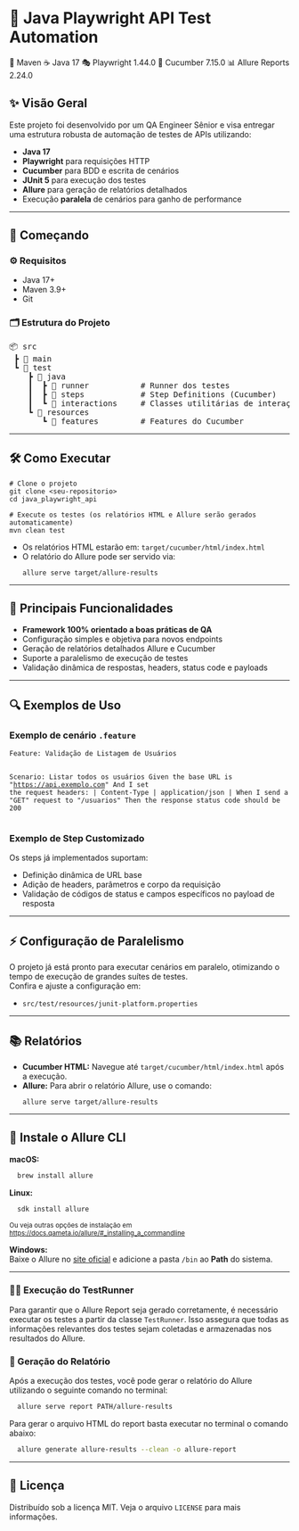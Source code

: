 <!DOCTYPE html>
<html lang="pt-br">
<head>
  <meta charset="UTF-8">
  <title>Java Playwright API Test Automation</title>
  <style>

    h1, h2, h3 { color: #1954ad; }

    
  </style>
</head>
<body>

<h1>🧪 Java Playwright API Test Automation</h1>

<div>
  <span class="badge">🎯 Maven</span>
  <span class="badge">☕ Java 17</span>
  <span class="badge">🎭 Playwright 1.44.0</span>
  <span class="badge">🥒 Cucumber 7.15.0</span>
  <span class="badge">📊 Allure Reports 2.24.0</span>
</div>

<h2>✨ Visão Geral</h2>
<p>
Este projeto foi desenvolvido por um QA Engineer Sênior e visa entregar uma estrutura robusta de automação de testes de APIs utilizando:
</p>
<ul>
  <li><strong>Java 17</strong></li>
  <li><strong>Playwright</strong> para requisições HTTP</li>
  <li><strong>Cucumber</strong> para BDD e escrita de cenários</li>
  <li><strong>JUnit 5</strong> para execução dos testes</li>
  <li><strong>Allure</strong> para geração de relatórios detalhados</li>
  <li>Execução <strong>paralela</strong> de cenários para ganho de performance</li>
</ul>

<hr>

<h2>🚀 Começando</h2>

<h3>⚙️ Requisitos</h3>
<ul>
  <li>Java 17+</li>
  <li>Maven 3.9+</li>
  <li>Git</li>
</ul>

<h3>🗂️ Estrutura do Projeto</h3>
<pre>
📦 src
 ┣ 📂 main
 ┗ 📂 test
    ┣ 📂 java
    ┃  ┣ 📂 runner           # Runner dos testes
    ┃  ┣ 📂 steps            # Step Definitions (Cucumber)
    ┃  ┗ 📂 interactions     # Classes utilitárias de interação
    ┗ 📂 resources
       ┗ 📂 features         # Features do Cucumber
</pre>

<hr>

<h2>🛠️ Como Executar</h2>

<pre><code class="language-bash"># Clone o projeto
git clone &lt;seu-repositorio&gt;
cd java_playwright_api

# Execute os testes (os relatórios HTML e Allure serão gerados automaticamente)
mvn clean test
</code></pre>

<ul>
  <li>Os relatórios HTML estarão em: <code>target/cucumber/html/index.html</code></li>
  <li>O relatório do Allure pode ser servido via:
<pre><code class="language-bash">allure serve target/allure-results
</code></pre>
  </li>
</ul>

<hr>

<h2>💎 Principais Funcionalidades</h2>
<ul>
  <li><strong>Framework 100% orientado a boas práticas de QA</strong></li>
  <li>Configuração simples e objetiva para novos endpoints</li>
  <li>Geração de relatórios detalhados Allure e Cucumber</li>
  <li>Suporte a paralelismo de execução de testes</li>
  <li>Validação dinâmica de respostas, headers, status code e payloads</li>
</ul>

<hr>

<h2>🔍 Exemplos de Uso</h2>

<h3>Exemplo de cenário <code>.feature</code></h3>
<pre><code class="language-gherkin">Feature: Validação de Listagem de Usuários

  Scenario: Listar todos os usuários
    Given the base URL is "https://api.exemplo.com"
    And I set the request headers:
      | Content-Type | application/json |
    When I send a "GET" request to "/usuarios"
    Then the response status code should be 200
</code></pre>

<h3>Exemplo de Step Customizado</h3>
<p>
Os steps já implementados suportam:
<ul>
    <li>Definição dinâmica de URL base</li>
    <li>Adição de headers, parâmetros e corpo da requisição</li>
    <li>Validação de códigos de status e campos específicos no payload de resposta</li>
</ul>
</p>

<hr>

<h2>⚡ Configuração de Paralelismo</h2>
<p>
O projeto já está pronto para executar cenários em paralelo, otimizando o tempo de execução de grandes suítes de testes.<br>
Confira e ajuste a configuração em:
</p>
<ul>
  <li><code>src/test/resources/junit-platform.properties</code></li>
</ul>

<hr>

<h2>📚 Relatórios</h2>
<ul>
  <li><strong>Cucumber HTML:</strong> Navegue até <code>target/cucumber/html/index.html</code> após a execução.</li>
  <li><strong>Allure:</strong> Para abrir o relatório Allure, use o comando:
<pre><code class="language-bash">allure serve target/allure-results
</code></pre>
</li>
</ul>

<hr>
<h2>🚀 Instale o Allure CLI</h2>

<strong>macOS:</strong>
```bash
  brew install allure
```

<strong>Linux:</strong>
```bash
  sdk install allure
```
<span style="font-size:smaller;">Ou veja outras opções de instalação em <a href="https://docs.qameta.io/allure/#_installing_a_commandline" target="_blank">https://docs.qameta.io/allure/#_installing_a_commandline</a></span>
</p>

<p><strong>Windows:</strong><br>
Baixe o Allure no <a href="https://github.com/allure-framework/allure2/releases/latest" target="_blank">site oficial</a> e adicione a pasta <code>/bin</code> ao <strong>Path</strong> do sistema.
</p>

***

###  🏃‍♂️ Execução do TestRunner
Para garantir que o Allure Report seja gerado corretamente, é necessário executar os testes a partir da classe `TestRunner`. Isso assegura que todas as informações relevantes dos testes sejam coletadas e armazenadas nos resultados do Allure.

### 📄 Geração do Relatório
Após a execução dos testes, você pode gerar o relatório do Allure utilizando o seguinte comando no terminal:

```bash
  allure serve report PATH/allure-results
```

Para gerar o arquivo HTML do report basta executar no terminal o comando abaixo:
```bash
  allure generate allure-results --clean -o allure-report
```


<hr>

<h2>📝 Licença</h2>
<p>
Distribuído sob a licença MIT. Veja o arquivo <code>LICENSE</code> para mais informações.
</p>

</body>
</html>